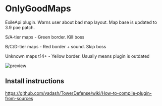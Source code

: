 # OnlyGoodMaps

ExileApi plugin. Warns user about bad map layout. Map base is updated to 3.9 poe patch.

S/A-tier maps - Green border. Kill boss

B/C/D-tier maps - Red border + sound. Skip boss

Unknown maps t14+ - Yellow border. Usually means plugin is outdated

![preview](https://i.imgur.com/mVWJwTV.png)

## Install instructions

https://github.com/vadash/TowerDefense/wiki/How-to-compile-plugin-from-sources
